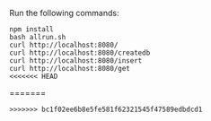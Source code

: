 Run the following commands:
```
npm install
bash allrun.sh
curl http://localhost:8080/
curl http://localhost:8080/createdb
curl http://localhost:8080/insert
curl http://localhost:8080/get
<<<<<<< HEAD
```
=======
```
>>>>>>> bc1f02ee6b8e5fe581f62321545f47589edbdcd1
